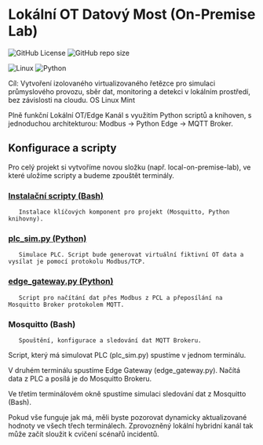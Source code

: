 # Lokální OT Datový Most (On-Premise Lab)
![GitHub License](https://img.shields.io/github/license/TouaregCS/local-ot_edge-databridge)  ![GitHub repo size](https://img.shields.io/github/repo-size/TouaregCS/local-ot_edge-databridge)

![Linux](https://img.shields.io/badge/Linux-FCC624?style=for-the-badge&logo=linux&logoColor=black)  ![Python](https://img.shields.io/badge/Python-3776AB?style=for-the-badge&logo=python&logoColor=white)  



Cíl: Vytvoření izolovaného virtualizovaného řetězce pro simulaci průmyslového provozu, sběr dat, monitoring a detekci v lokálním prostředí, bez závislosti na cloudu. OS Linux Mint

Plně funkční Lokální OT/Edge Kanál s využitím Python scriptů a knihoven, s jednoduchou architekturou: Modbus -> Python Edge -> MQTT Broker.

## Konfigurace a scripty

Pro celý projekt si vytvoříme novou složku (např. local-on-premise-lab), ve které uložíme scripty a budeme zpouštět terminály. 

  ### [Instalační scripty (Bash)](Install_scripts.md)
	   Instalace klíčových komponent pro projekt (Mosquitto, Python knihovny).
  ### [plc_sim.py (Python)](plc_sim.py)
	   Simulace PLC. Script bude generovat virtuální fiktivní OT data a vysílat je pomocí protokolu Modbus/TCP.
  ### [edge_gateway.py (Python)](edge_gateway.py)
	   Script pro načítání dat přes Modbus z PCL a přeposílání na Mosquitto Broker protokolem MQTT.
  ### Mosquitto (Bash)
	   Spouštění, konfigurace a sledování dat MQTT Brokeru.

Script, který má simulovat PLC (plc_sim.py) spustíme v jednom terminálu.

V druhém terminálu spustíme Edge Gateway (edge_gateway.py). Načítá data z PLC a posílá je do Mosquitto Brokeru.

Ve třetím terminálovém okně spustíme simulaci sledování dat z Mosquitto (Bash).

Pokud vše funguje jak má, měli byste pozorovat dynamicky aktualizované hodnoty ve všech třech terminálech. Zprovozněný lokální hybridní kanál tak může začít sloužit k cvičení scénařů incidentů.
